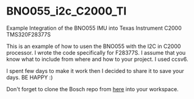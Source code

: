 # BNO055_i2c_C2000_TI
Example Integration of the BNO055 IMU into Texas Instrument C2000 TMS320F28377S

This is an example of how to usen the BNO055 with the I2C in C2000 processor. I wrote the code specifically for 
F28377S. I assume that you know what to include from where and how to your project. I used ccsv6.

I spent few days to make it work then I decided to share it to save your days. BE HAPPY :)

Don't forget to clone the Bosch repo from [here](https://github.com/BoschSensortec/BNO055_driver) into your workspace.
